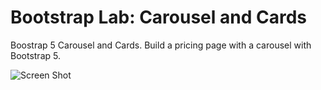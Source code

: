 # Bootstrap Lab: Carousel and Cards
Boostrap 5 Carousel and Cards. Build a pricing page with a carousel with Bootstrap 5.

![Screen Shot](https://user-images.githubusercontent.com/65956091/133327332-cee83406-66ec-4555-ad40-789bc7c97459.png)
